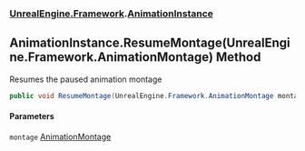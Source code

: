 ### [UnrealEngine.Framework](./UnrealEngine-Framework.md 'UnrealEngine.Framework').[AnimationInstance](./UnrealEngine-Framework-AnimationInstance.md 'UnrealEngine.Framework.AnimationInstance')
## AnimationInstance.ResumeMontage(UnrealEngine.Framework.AnimationMontage) Method
Resumes the paused animation montage  
```csharp
public void ResumeMontage(UnrealEngine.Framework.AnimationMontage montage);
```
#### Parameters
<a name='UnrealEngine-Framework-AnimationInstance-ResumeMontage(UnrealEngine-Framework-AnimationMontage)-montage'></a>
`montage` [AnimationMontage](./UnrealEngine-Framework-AnimationMontage.md 'UnrealEngine.Framework.AnimationMontage')  
  
